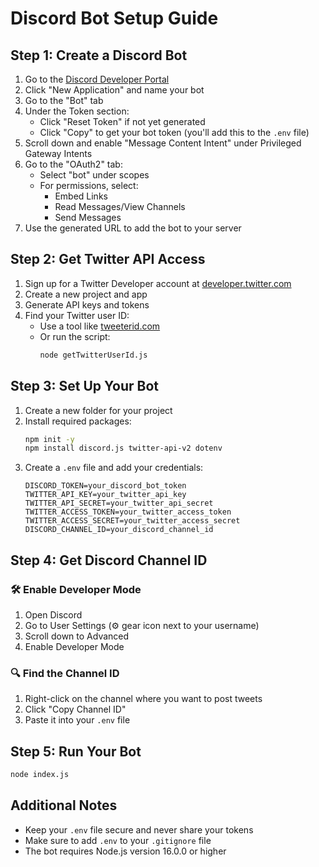 # Discord Bot Setup Guide

## Step 1: Create a Discord Bot

1. Go to the [Discord Developer Portal](https://discord.com/developers/applications)
2. Click "New Application" and name your bot
3. Go to the "Bot" tab
4. Under the Token section:
   - Click "Reset Token" if not yet generated
   - Click "Copy" to get your bot token (you'll add this to the `.env` file)
5. Scroll down and enable "Message Content Intent" under Privileged Gateway Intents
6. Go to the "OAuth2" tab:
   - Select "bot" under scopes
   - For permissions, select:
     - Embed Links
     - Read Messages/View Channels
     - Send Messages
7. Use the generated URL to add the bot to your server

## Step 2: Get Twitter API Access

1. Sign up for a Twitter Developer account at [developer.twitter.com](https://developer.twitter.com)
2. Create a new project and app
3. Generate API keys and tokens
4. Find your Twitter user ID:
   - Use a tool like [tweeterid.com](https://tweeterid.com)
   - Or run the script:
     ```bash
     node getTwitterUserId.js
     ```

## Step 3: Set Up Your Bot

1. Create a new folder for your project
2. Install required packages:
   ```bash
   npm init -y
   npm install discord.js twitter-api-v2 dotenv
   ```
3. Create a `.env` file and add your credentials:
   ```env
   DISCORD_TOKEN=your_discord_bot_token
   TWITTER_API_KEY=your_twitter_api_key
   TWITTER_API_SECRET=your_twitter_api_secret
   TWITTER_ACCESS_TOKEN=your_twitter_access_token
   TWITTER_ACCESS_SECRET=your_twitter_access_secret
   DISCORD_CHANNEL_ID=your_discord_channel_id
   ```

## Step 4: Get Discord Channel ID

### 🛠️ Enable Developer Mode
1. Open Discord
2. Go to User Settings (⚙️ gear icon next to your username)
3. Scroll down to Advanced
4. Enable Developer Mode

### 🔍 Find the Channel ID
1. Right-click on the channel where you want to post tweets
2. Click "Copy Channel ID"
3. Paste it into your `.env` file

## Step 5: Run Your Bot

```bash
node index.js
```

## Additional Notes

- Keep your `.env` file secure and never share your tokens
- Make sure to add `.env` to your `.gitignore` file
- The bot requires Node.js version 16.0.0 or higher